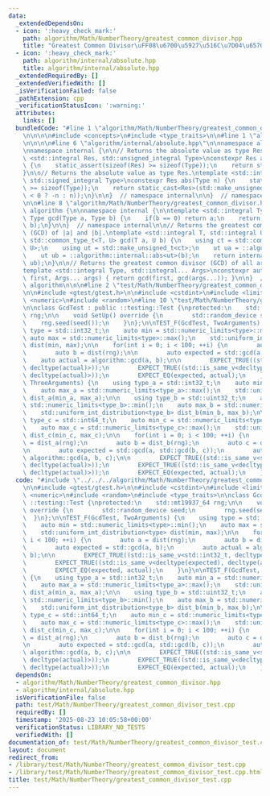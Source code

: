 ```yaml
---
data:
  _extendedDependsOn:
  - icon: ':heavy_check_mark:'
    path: algorithm/Math/NumberTheory/greatest_common_divisor.hpp
    title: "Greatest Common Divisor\uFF08\u6700\u5927\u516C\u7D04\u6570\uFF09"
  - icon: ':heavy_check_mark:'
    path: algorithm/internal/absolute.hpp
    title: algorithm/internal/absolute.hpp
  _extendedRequiredBy: []
  _extendedVerifiedWith: []
  _isVerificationFailed: false
  _pathExtension: cpp
  _verificationStatusIcon: ':warning:'
  attributes:
    links: []
  bundledCode: "#line 1 \"algorithm/Math/NumberTheory/greatest_common_divisor.hpp\"\
    \n\n\n\n#include <concepts>\n#include <type_traits>\n\n#line 1 \"algorithm/internal/absolute.hpp\"\
    \n\n\n\n#line 6 \"algorithm/internal/absolute.hpp\"\n\nnamespace algorithm {\n\
    \nnamespace internal {\n\n// Returns the absolute value as type Res.\ntemplate\
    \ <std::integral Res, std::unsigned_integral Type>\nconstexpr Res abs(Type n)\
    \ {\n    static_assert(sizeof(Res) >= sizeof(Type));\n    return static_cast<Res>(n);\n\
    }\n\n// Returns the absolute value as type Res.\ntemplate <std::integral Res,\
    \ std::signed_integral Type>\nconstexpr Res abs(Type n) {\n    static_assert(sizeof(Res)\
    \ >= sizeof(Type));\n    return static_cast<Res>(std::make_unsigned_t<Type>(n\
    \ < 0 ? -n : n));\n}\n\n}  // namespace internal\n\n}  // namespace algorithm\n\
    \n\n#line 8 \"algorithm/Math/NumberTheory/greatest_common_divisor.hpp\"\n\nnamespace\
    \ algorithm {\n\nnamespace internal {\n\ntemplate <std::integral Type>\nconstexpr\
    \ Type gcd(Type a, Type b) {\n    if(b == 0) return a;\n    return gcd(b, a %\
    \ b);\n}\n\n}  // namespace internal\n\n// Returns the greatest common divisor\
    \ (GCD) of |a| and |b|.\ntemplate <std::integral T, std::integral U>\nconstexpr\
    \ std::common_type_t<T, U> gcd(T a, U b) {\n    using ct = std::common_type_t<T,\
    \ U>;\n    using ut = std::make_unsigned_t<ct>;\n    ut ua = ::algorithm::internal::abs<ut>(a);\n\
    \    ut ub = ::algorithm::internal::abs<ut>(b);\n    return internal::gcd(ua,\
    \ ub);\n}\n\n// Returns the greatest common divisor (GCD) of all arguments.\n\
    template <std::integral Type, std::integral... Args>\nconstexpr auto gcd(Type\
    \ first, Args... args) { return gcd(first, gcd(args...)); }\n\n}  // namespace\
    \ algorithm\n\n\n#line 2 \"test/Math/NumberTheory/greatest_common_divisor_test.cpp\"\
    \n\n#include <gtest/gtest.h>\n\n#include <cstdint>\n#include <limits>\n#include\
    \ <numeric>\n#include <random>\n#line 10 \"test/Math/NumberTheory/greatest_common_divisor_test.cpp\"\
    \n\nclass GcdTest : public ::testing::Test {\nprotected:\n    std::mt19937_64\
    \ rng;\n\n    void SetUp() override {\n        std::random_device seed;\n    \
    \    rng.seed(seed());\n    }\n};\n\nTEST_F(GcdTest, TwoArguments) {\n    using\
    \ type = std::int32_t;\n    auto min = std::numeric_limits<type>::min();\n   \
    \ auto max = std::numeric_limits<type>::max();\n    std::uniform_int_distribution<type>\
    \ dist(min, max);\n\n    for(int i = 0; i < 100; ++i) {\n        auto a = dist(rng);\n\
    \        auto b = dist(rng);\n\n        auto expected = std::gcd(a, b);\n    \
    \    auto actual = algorithm::gcd(a, b);\n\n        EXPECT_TRUE((std::is_same_v<std::int32_t,\
    \ decltype(actual)>));\n        EXPECT_TRUE((std::is_same_v<decltype(expected),\
    \ decltype(actual)>));\n        EXPECT_EQ(expected, actual);\n    }\n}\n\nTEST_F(GcdTest,\
    \ ThreeArguments) {\n    using type_a = std::int32_t;\n    auto min_a = std::numeric_limits<type_a>::min();\n\
    \    auto max_a = std::numeric_limits<type_a>::max();\n    std::uniform_int_distribution<type_a>\
    \ dist_a(min_a, max_a);\n\n    using type_b = std::uint32_t;\n    auto min_b =\
    \ std::numeric_limits<type_b>::min();\n    auto max_b = std::numeric_limits<type_b>::max();\n\
    \    std::uniform_int_distribution<type_b> dist_b(min_b, max_b);\n\n    using\
    \ type_c = std::int64_t;\n    auto min_c = std::numeric_limits<type_c>::min();\n\
    \    auto max_c = std::numeric_limits<type_c>::max();\n    std::uniform_int_distribution<type_c>\
    \ dist_c(min_c, max_c);\n\n    for(int i = 0; i < 100; ++i) {\n        auto a\
    \ = dist_a(rng);\n        auto b = dist_b(rng);\n        auto c = dist_c(rng);\n\
    \n        auto expected = std::gcd(a, std::gcd(b, c));\n        auto actual =\
    \ algorithm::gcd(a, b, c);\n\n        EXPECT_TRUE((std::is_same_v<std::int64_t,\
    \ decltype(actual)>));\n        EXPECT_TRUE((std::is_same_v<decltype(expected),\
    \ decltype(actual)>));\n        EXPECT_EQ(expected, actual);\n    }\n}\n"
  code: "#include \"../../../algorithm/Math/NumberTheory/greatest_common_divisor.hpp\"\
    \n\n#include <gtest/gtest.h>\n\n#include <cstdint>\n#include <limits>\n#include\
    \ <numeric>\n#include <random>\n#include <type_traits>\n\nclass GcdTest : public\
    \ ::testing::Test {\nprotected:\n    std::mt19937_64 rng;\n\n    void SetUp()\
    \ override {\n        std::random_device seed;\n        rng.seed(seed());\n  \
    \  }\n};\n\nTEST_F(GcdTest, TwoArguments) {\n    using type = std::int32_t;\n\
    \    auto min = std::numeric_limits<type>::min();\n    auto max = std::numeric_limits<type>::max();\n\
    \    std::uniform_int_distribution<type> dist(min, max);\n\n    for(int i = 0;\
    \ i < 100; ++i) {\n        auto a = dist(rng);\n        auto b = dist(rng);\n\n\
    \        auto expected = std::gcd(a, b);\n        auto actual = algorithm::gcd(a,\
    \ b);\n\n        EXPECT_TRUE((std::is_same_v<std::int32_t, decltype(actual)>));\n\
    \        EXPECT_TRUE((std::is_same_v<decltype(expected), decltype(actual)>));\n\
    \        EXPECT_EQ(expected, actual);\n    }\n}\n\nTEST_F(GcdTest, ThreeArguments)\
    \ {\n    using type_a = std::int32_t;\n    auto min_a = std::numeric_limits<type_a>::min();\n\
    \    auto max_a = std::numeric_limits<type_a>::max();\n    std::uniform_int_distribution<type_a>\
    \ dist_a(min_a, max_a);\n\n    using type_b = std::uint32_t;\n    auto min_b =\
    \ std::numeric_limits<type_b>::min();\n    auto max_b = std::numeric_limits<type_b>::max();\n\
    \    std::uniform_int_distribution<type_b> dist_b(min_b, max_b);\n\n    using\
    \ type_c = std::int64_t;\n    auto min_c = std::numeric_limits<type_c>::min();\n\
    \    auto max_c = std::numeric_limits<type_c>::max();\n    std::uniform_int_distribution<type_c>\
    \ dist_c(min_c, max_c);\n\n    for(int i = 0; i < 100; ++i) {\n        auto a\
    \ = dist_a(rng);\n        auto b = dist_b(rng);\n        auto c = dist_c(rng);\n\
    \n        auto expected = std::gcd(a, std::gcd(b, c));\n        auto actual =\
    \ algorithm::gcd(a, b, c);\n\n        EXPECT_TRUE((std::is_same_v<std::int64_t,\
    \ decltype(actual)>));\n        EXPECT_TRUE((std::is_same_v<decltype(expected),\
    \ decltype(actual)>));\n        EXPECT_EQ(expected, actual);\n    }\n}\n"
  dependsOn:
  - algorithm/Math/NumberTheory/greatest_common_divisor.hpp
  - algorithm/internal/absolute.hpp
  isVerificationFile: false
  path: test/Math/NumberTheory/greatest_common_divisor_test.cpp
  requiredBy: []
  timestamp: '2025-08-23 10:05:58+00:00'
  verificationStatus: LIBRARY_NO_TESTS
  verifiedWith: []
documentation_of: test/Math/NumberTheory/greatest_common_divisor_test.cpp
layout: document
redirect_from:
- /library/test/Math/NumberTheory/greatest_common_divisor_test.cpp
- /library/test/Math/NumberTheory/greatest_common_divisor_test.cpp.html
title: test/Math/NumberTheory/greatest_common_divisor_test.cpp
---
```


